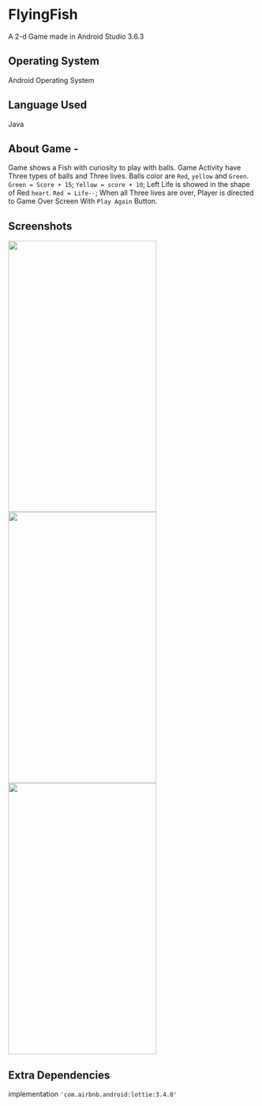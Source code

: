 # FlyingFish
A 2-d Game made in Android Studio 3.6.3

## Operating System
Android Operating System

## Language Used
Java

## About Game -
Game shows a Fish with curiosity to play with balls.
Game Activity have Three types of balls and Three lives.
Balls color are `Red`, `yellow` and `Green`.
`Green = Score + 15`;
`Yellow = score + 10`;
Left Life is showed in the shape of Red `heart`.
`Red = Life--`;
When all Three lives are over, Player is directed to Game Over 
Screen With `Play Again` Button.

## Screenshots
<img src="https://user-images.githubusercontent.com/65825310/97192887-63343600-17ce-11eb-9b7a-f84b92041f1d.jpg"
 width="300" height="550"/> <img src="https://user-images.githubusercontent.com/65825310/97192780-439d0d80-17ce-11eb-8407-8e84b18df1ef.jpg"
 width="300" height="550"/><img src="https://user-images.githubusercontent.com/65825310/97193203-c1f9af80-17ce-11eb-9fbc-938b54aca556.jpg"
 width="300" height="550"/>
 
 ## Extra Dependencies 
 implementation `'com.airbnb.android:lottie:3.4.0'`
 
 

